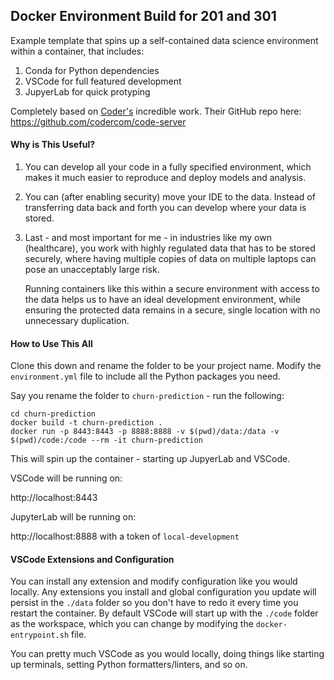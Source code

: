 ## Docker Environment Build for 201 and 301
Example template that spins up a self-contained data science environment within a container, that includes:

1. Conda for Python dependencies
2. VSCode for full featured development
3. JupyerLab for quick protyping


Completely based on [Coder's](https://coder.com/) incredible work. Their GitHub repo here: https://github.com/codercom/code-server

#### Why is This Useful?

1. You can develop all your code in a fully specified environment, which makes it much easier to reproduce and deploy models and analysis.
2. You can (after enabling security) move your IDE to the data. Instead of transferring data back and forth you can develop where your data is stored.
3. Last - and most important for me - in industries like my own (healthcare), you work with highly regulated data that has to be stored securely, where having multiple copies of data on multiple laptops can pose an unacceptably large risk. 

    Running containers like this within a secure environment with access to the data helps us to have an ideal development environment, while ensuring the protected data remains in a secure, single location with no unnecessary duplication.

#### How to Use This All

Clone this down and rename the folder to be your project name. Modify the `environment.yml` file to include all the Python packages you need.

Say you rename the folder to `churn-prediction` - run the following:

```
cd churn-prediction
docker build -t churn-prediction .
docker run -p 8443:8443 -p 8888:8888 -v $(pwd)/data:/data -v $(pwd)/code:/code --rm -it churn-prediction
```

This will spin up the container - starting up JupyerLab and VSCode. 

VSCode will be running on:

http://localhost:8443

JupyterLab will be running on:

http://localhost:8888 with a token of `local-development`

#### VSCode Extensions and Configuration

You can install any extension and modify configuration like you would locally. Any extensions you install and global configuration you update will persist in the `./data` folder so you don't have to redo it every time you restart the container. By default VSCode will start up with the `./code` folder as the workspace, which you can change by modifying the `docker-entrypoint.sh` file.

You can pretty much VSCode as you would locally, doing things like starting up terminals, setting Python formatters/linters, and so on.

